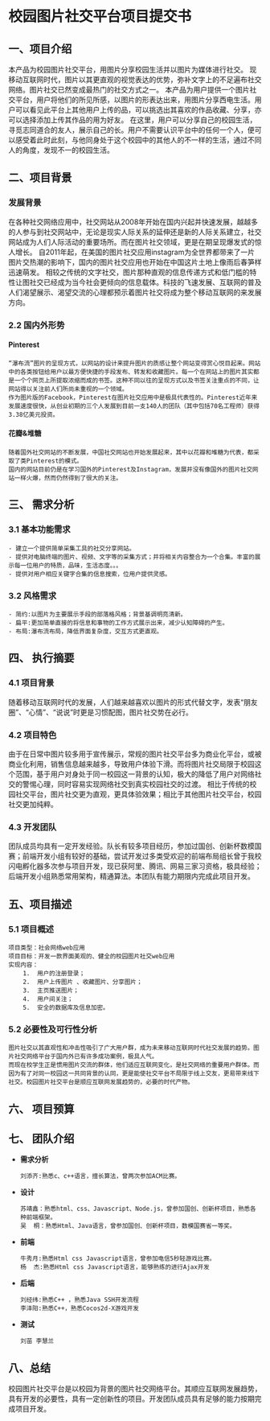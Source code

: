 # 校园图片社交平台项目提交书 #
## 一、项目介绍

本产品为校园图片社交平台，用图片分享校园生活并以图片为媒体进行社交。
现移动互联网时代，图片以其更直观的视觉表达的优势，弥补文字上的不足遍布社交网络。图片社交已然变成最热门的社交方式之一。
本产品为用户提供一个图片社交平台，用户将他们的所见所感，以图片的形表达出来，用图片分享西电生活。用户可以看见此平台上其他用户上传的品，可以挑选出其喜欢的作品收藏、分享，亦可以选择添加上传其作品的用为好友。
在这里，用户可以分享自己的校园生活，寻觅志同道合的友人，展示自己的长。用户不需要认识平台中的任何一个人，便可以感受着此时此刻，与他同身处于这个校园中的其他人的不一样的生活，通过不同人的角度，发现不一的校园生活。

## 二、项目背景

### 发展背景
在各种社交网络应用中，社交网站从2008年开始在国内兴起并快速发展，越越多的人参与到社交网站中，无论是现实人际关系的延伸还是新的人际关系建立，社交网站成为人们人际活动的重要场所。而在图片社交领域，更是在期呈现爆发式的惊人增长。
自2011年起，在美国的图片社交应用instagram为全世界都带来了一片图片交热潮的影响下，国内的图片社交应用也开始在中国这片土地上像雨后春笋样迅速萌发。
相较之传统的文字社交，图片那种直观的信息传递方式和低门槛的特性让图社交已经成为当今社会更倾向的信息载体。科技的飞速发展、互联网的普及人们渴望展示、渴望交流的心理都预示着图片社交将成为整个移动互联网的来发展方向。

### 2.2 国内外形势

#### Pinterest
	“瀑布流”图片的呈现方式，以网站的设计来提升图片的质感让整个网站变得赏心悦目起来。网站中的各类按钮给用户以最方便快捷的手段发布、转发和收藏图片。每一个在网站上的图片其实都是一个个网页上所提取浓缩而成的书签。这种不同以往的呈现方式以及书签关注重点的不同，让网站得以关注前人们所尚未重视的一个领域。
	作为图片版的Facebook，Pinterest在图片社交应用中是极具代表性的。Pinterest近年来发展速度很快，从创业初期的三个人发展到目前一支140人的团队（其中包括70名工程师）获得3.38亿美元投资。
#### 花瓣&堆糖
	随着国外社交网站的不断发展，中国社交网站也开始发展起来，其中以花瓣和堆糖为代表，都采取了类Pinterest的模式。
    国内的网站目前仍是在学习国外的Pinterest及Instagram，发展并没有像国外的图片社交网站一样火爆，然而仍然得到了很大的关注。
## 三、	需求分析
### 3.1 基本功能需求
	- 建立一个提供简单采集工具的社交分享网站。
	- 提供对电脑终端的图片、视频、文字等的采集方式；并将相关内容整合为一个合集。丰富的展示每一位用户的特质，品味，生活态度。。。
	- 提供对用户相应关键字合集的信息搜索，位用户提供灵感。

### 3.2 风格需求
	- 简约:以图片为主要展示手段的部落格风格；背景基调明亮清新。
	- 扁平:更加简单直接的将信息和事物的工作方式展示出来，减少认知障碍的产生。
	- 布局:瀑布流布局，降低界面复杂度，交互方式更直观。
## 四、	执行摘要

### 4.1 项目背景

随着移动互联网时代的发展，人们越来越喜欢以图片的形式代替文字，发表“朋友圈”、“心情”、“说说”时更是习惯配图，图片社交势在必行。
### 4.2 项目特色

由于在日常中图片较多用于宣传展示，常规的图片社交平台多为商业化平台，或被商业化利用，销售信息越来越多，导致用户体验下滑。而将图片社交局限于校园这个范围，基于用户对身处于同一校园这一背景的认知，极大的降低了用户对网络社交的警惕心理，同时容易实现网络社交到真实校园社交的过渡。
相比于传统的校园社交平台，图片社交更为直观，更具体验效果；相比于其他图片社交平台，校园社交更加纯粹。

### 4.3 开发团队

团队成员均具有一定开发经验。队长有较多项目经历，参加过国创、创新杯数模国赛；前端开发小组有较好的基础，尝试开发过多类受欢迎的前端布局组长曾于我校闪电孵化器多次参与项目开发，现已获阿里、腾讯、网易三家习资格，极具经验；后端开发小组熟悉常用架构，精通算法。本团队有能力期限内完成此项目开发。

## 五、项目描述

### 5.1 项目概述
	项目类型：社会网络web应用
	项目目标：开发一款界面美观的、健全的校园图片社交web应用
	实现内容：
		1.	用户的注册登录；
		2.	用户上传图片 、收藏图片、分享图片；
		3.	主页推送图片；
		4.	用户间关注；
		5.	安全的数据库及信息加密。
### 5.2 必要性及可行性分析

	图片社交以其直观性和冲击性吸引了广大用户群，成为未来移动互联网时代社交发展的趋势。图片社交网络平台于国内外已有许多成功案例，极具人气。
    而现在校学生正是惯用图片交流的群体，他们适应互联网变化，是社交网络的重要用户群体。而因为有了对同一校园这一共同背景的认同，更是能使社交平台不局限于线上交友，更易带来线下社交。校园图片社交平台是顺应互联网发展趋势的，必要的时代产物。
## 六、	项目预算
 
## 七、	团队介绍

- **需求分析**
    ```
    刘添齐:熟悉c、c++语言，擅长算法，曾两次参加ACM比赛。
    ```
- **设计**
    ```	
    苏靖鑫：熟悉html、css、Javascript、Node.js，曾参加国创、创新杯项目，熟悉各种前端框架。
    吴  桐：熟悉Html、Java语言，曾参加国创、创新杯项目，数模国赛省一等奖。
    ```
- **前端**
    ```
    牛秀月:熟悉Html css Javascript语言，曾参加电信5秒轻游戏比赛。
    杨  杰:熟悉Html css Javascript语言，能够熟练的进行Ajax开发
    ```
- **后端**

    ```
    刘经纬:熟悉C++ ，熟悉Java SSH开发流程
    李泽阳:熟悉C++，熟悉Cocos2d-X游戏开发
    ```
- **测试**
    ```
    刘苗 李慧兰
    ```
    
## 八、总结
校园图片社交平台是以校园为背景的图片社交网络平台。其顺应互联网发展趋势，具有开发的必要性，具有一定创新性的项目。开发团队成员具有足够的能力按期完成项目开发。
